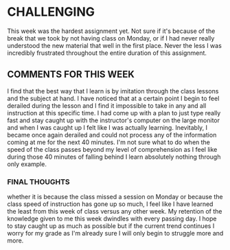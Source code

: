 # CHALLENGING
  This week was the hardest assignment yet. Not sure if it's because of the break that we took by not having class on Monday, or if I had never really understood the new material that well in the first place. Never the less I was incredibly frustrated throughout the entire duration of this assignment.

## COMMENTS FOR THIS WEEK
  I find that the best way that I learn is by imitation through the class lessons and the subject at hand. I have noticed that at a certain point I begin to feel derailed during the lesson and I find it impossible to take in any and all instruction at this specific time. I had come up with a plan to just type really fast and stay caught up with the instructor's computer on the large monitor and when I was caught up I felt like I was actually learning. Inevitably, I became once again derailed and could not process any of the information coming at me for the next 40 minutes. I'm not sure what to do when the speed of the class passes beyond my level of comprehension as I feel like during those 40 minutes of falling behind I learn absolutely nothing through only example.

### FINAL THOUGHTS
  whether it is because the class missed a session on Monday or because the class speed of instruction has gone up so much, I feel like I have learned the least from this week of class versus any other week. My retention of the knowledge given to me this week dwindles with every passing day. I hope to stay caught up as much as possible but if the current trend continues I worry for my grade as I'm already sure I will only begin to struggle more and more.
